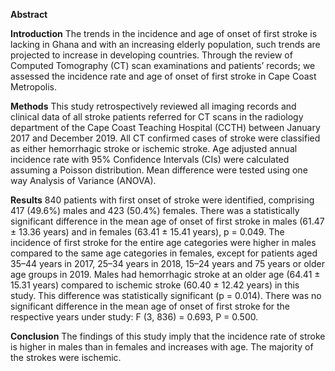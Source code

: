 **Abstract**

**Introduction**
The trends in the incidence and age of onset of first stroke is lacking in Ghana and with an increasing elderly population, such trends are projected to increase in developing countries. 
Through the review of Computed Tomography (CT) scan examinations and patients’ records; we assessed the incidence rate and age of onset of first stroke in Cape Coast Metropolis.

**Methods**
This study retrospectively reviewed all imaging records and clinical data of all stroke patients referred for CT scans in the radiology department of the Cape Coast Teaching Hospital (CCTH) 
between January 2017 and December 2019. All CT confirmed cases of stroke were classified as either hemorrhagic stroke or ischemic stroke. Age adjusted annual incidence rate with 95% Confidence 
Intervals (CIs) were calculated assuming a Poisson distribution. Mean difference were tested using one way Analysis of Variance (ANOVA).

**Results**
840 patients with first onset of stroke were identified, comprising 417 (49.6%) males and 423 (50.4%) females. There was a statistically significant difference in the mean age of onset of 
first stroke in males (61.47 ± 13.36 years) and in females (63.41 ± 15.41 years), p = 0.049. The incidence of first stroke for the entire age categories were higher in males compared to the 
same age categories in females, except for patients aged 35–44 years in 2017, 25–34 years in 2018, 15–24 years and 75 years or older age groups in 2019. Males had hemorrhagic stroke at an 
older age (64.41 ± 15.31 years) compared to ischemic stroke (60.40 ± 12.42 years) in this study. This difference was statistically significant (p = 0.014). There was no significant difference 
in the mean age of onset of first stroke for the respective years under study: F (3, 836) = 0.693, P = 0.500.

**Conclusion**
The findings of this study imply that the incidence rate of stroke is higher in males than in females and increases with age. The majority of the strokes were ischemic.
